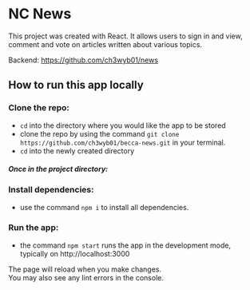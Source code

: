 # NC News

This project was created with React. It allows users to sign in and view, comment and vote on articles written about various topics.

Backend: https://github.com/ch3wyb01/news

## How to run this app locally
### Clone the repo:
- `cd` into the directory where you would like the app to be stored
- clone the repo by using the command `git clone https://github.com/ch3wyb01/becca-news.git` in your terminal.
- `cd` into the newly created directory

#### *Once in the project directory:*

### Install dependencies:
- use the command `npm i` to install all dependencies.

### Run the app:
- the command `npm start` runs the app in the development mode, typically on http://localhost:3000

The page will reload when you make changes.\
You may also see any lint errors in the console.



